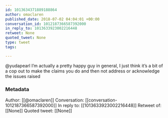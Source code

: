 ```yaml
---
id: 1013634371889188864
author: omaclaren
published_date: 2018-07-02 04:04:01 +00:00
conversation_id: 1012187366587392000
in_reply_to: 1013633923002216448
retweet: None
quoted_tweet: None
type: tweet
tags:

---
```


@yudapearl I’m actually a pretty happy guy in general, I just think it’s a bit of a cop out to make the claims you do and then not address or acknowledge the issues raised

### Metadata

Author: [[@omaclaren]]
Conversation: [[conversation-1012187366587392000]]
In reply to: [[1013633923002216448]]
Retweet of: [[None]]
Quoted tweet: [[None]]

